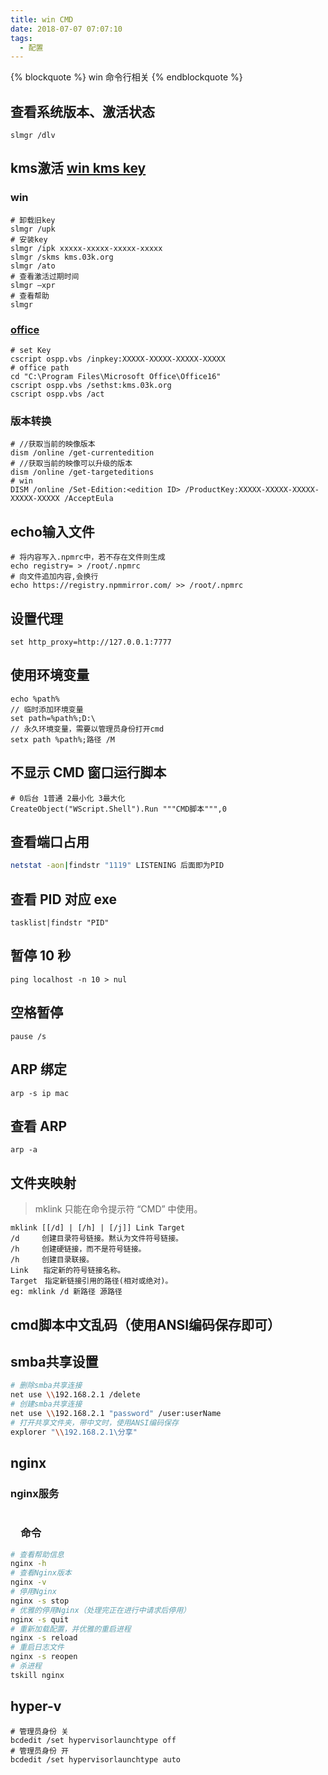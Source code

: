 ```yaml
---
title: win CMD
date: 2018-07-07 07:07:10
tags:
  - 配置
---
```


{% blockquote %} win 命令行相关 {% endblockquote %}

<!--more-->

## 查看系统版本、激活状态

```
slmgr /dlv
```

## kms激活 [win kms key](https://docs.microsoft.com/zh-cn/windows-server/get-started/kms-client-activation-keys)

### win

```shell
# 卸载旧key
slmgr /upk
# 安装key
slmgr /ipk xxxxx-xxxxx-xxxxx-xxxxx
slmgr /skms kms.03k.org
slmgr /ato
# 查看激活过期时间
slmgr –xpr
# 查看帮助
slmgr 
```

### [office](https://docs.microsoft.com/zh-cn/DeployOffice/vlactivation/gvlks)

```shell
# set Key
cscript ospp.vbs /inpkey:XXXXX-XXXXX-XXXXX-XXXXX
# office path
cd "C:\Program Files\Microsoft Office\Office16"
cscript ospp.vbs /sethst:kms.03k.org
cscript ospp.vbs /act
```

### 版本转换

```shell
# //获取当前的映像版本
dism /online /get-currentedition  
# //获取当前的映像可以升级的版本 
dism /online /get-targeteditions   
# win
DISM /online /Set-Edition:<edition ID> /ProductKey:XXXXX-XXXXX-XXXXX-XXXXX-XXXXX /AcceptEula 
```

## echo输入文件

``` Shell
# 将内容写入.npmrc中，若不存在文件则生成
echo registry= > /root/.npmrc
# 向文件追加内容,会换行
echo https://registry.npmmirror.com/ >> /root/.npmrc
```

## 设置代理

```shell
set http_proxy=http://127.0.0.1:7777
```

## 使用环境变量

```CMD
echo %path%
// 临时添加环境变量
set path=%path%;D:\
// 永久环境变量，需要以管理员身份打开cmd
setx path %path%;路径 /M
```

## 不显示 CMD 窗口运行脚本

```shell
# 0后台 1普通 2最小化 3最大化
CreateObject("WScript.Shell").Run """CMD脚本""",0
```

## 查看端口占用

```sh
netstat -aon|findstr "1119" LISTENING 后面即为PID
```

## 查看 PID 对应 exe

`tasklist|findstr "PID"`

## 暂停 10 秒

`ping localhost -n 10 > nul`

## 空格暂停

`pause /s`

## ARP 绑定

`arp -s ip mac`

## 查看 ARP

`arp -a`

## 文件夹映射

> mklink 只能在命令提示符 “CMD” 中使用。

```shell
mklink [[/d] | [/h] | [/j]] Link Target
/d　　　创建目录符号链接。黙认为文件符号链接。
/h　　　创建硬链接，而不是符号链接。
/h　　　创建目录联接。
Link　　指定新的符号链接名称。
Target　指定新链接引用的路径(相对或绝对)。
eg: mklink /d 新路径 源路径
```

## cmd脚本中文乱码（使用ANSI编码保存即可）

## smba共享设置

```sh
# 删除smba共享连接
net use \\192.168.2.1 /delete
# 创建smba共享连接
net use \\192.168.2.1 "password" /user:userName
# 打开共享文件夹，带中文时，使用ANSI编码保存
explorer "\\192.168.2.1\分享"
```

## nginx

### nginx服务

```sh
```

### 　命令

```sh
# 查看帮助信息
nginx -h
# 查看Nginx版本
nginx -v
# 停用Nginx
nginx -s stop
# 优雅的停用Nginx（处理完正在进行中请求后停用）
nginx -s quit
# 重新加载配置，并优雅的重启进程
nginx -s reload
# 重启日志文件
nginx -s reopen
# 杀进程
tskill nginx
```

## hyper-v

```shell
# 管理员身份 关
bcdedit /set hypervisorlaunchtype off
# 管理员身份 开
bcdedit /set hypervisorlaunchtype auto
```
